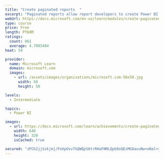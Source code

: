 ```yaml
---
title: "Create paginated reports  "
excerpt: "Paginated reports allow report developers to create Power BI artifacts that have tightly controlled rendering requirements. Paginated reports are ideal for creating sales invoices, receipts, purchase orders, and tabular data. This module will teach you how to create reports, add parameters, and work with tables and charts in paginated reports."
webUrl: https://docs.microsoft.com/en-us/learn/modules/create-paginated-reports-power-bi/
type: course
price: Free
length: PT60M
ratings:
  count: 861
  average: 4.7003484
heat: 54

provider:
  name: Microsoft Learn
  domain: microsoft.com
  images:
    - url: /assets/images/organizations/microsoft.com-50x50.jpg
      width: 50
      height: 50

levels:
  - Intermediate

topics:
  - Power BI

images:
  - url: https://docs.microsoft.com/learn/achievements/create-paginated-reports-power-bi-social.png
    width: 640
    height: 320
    isCached: true

secured: "zPCb2jjSzkjmj/FeXpOvvTGQWQpS6trRHaFNMLQpb8oQEsMG8avuNw+oNal+y3G0nu577dKnqLaFnc4EVzigeUWrc/R0pRkmt59vLiMfmNM/+0ro/t19sW4OSmfSfNClFZxYlVRb9F+OsPw+ITHW9uGoyOJ2dEOuCVg+EUcMPP2UWEvrHu2Y/5EqBjdNqDijCwyV5z9OQc00kcWWDrFfCtv2wye8aJmoB8rkGWfebpzjz1p7s5rUP58EsI9gt2MWmSy6T9IhYtfjF8n477NYOT0P5EtoIwA7/NLurMmEm4StHfjEesuHmQR2IzTQMC8cxJqgIZC8IQStiTtvcvhAvqu0WeDmCDwKhFDfOHQj6hkLOFOdLeGffN/dLOBpam4rZNcEzqd402KU7hn0lLGoohMtVqkuNQRsFvju2ZeC2ZM=;yms1XrHmspd/PrJPUorCVg=="
---
```


